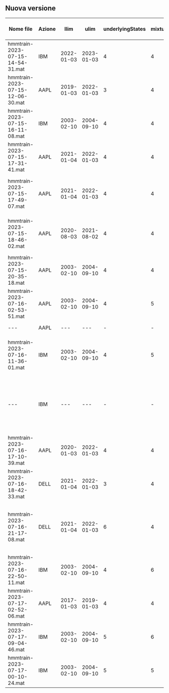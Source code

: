 <!---## Sintesi train
| Nome file | Azione | llim | ulim | underlyingStates | mixturesNumber | latency | Dynamic Edges |inizio predizione | prediction length | % predizioni | DPA | MAPE | note |
|---|---|---|---|---|---|---|---|---|---|---|---|---|---|
| hmmtrain-2023-07-07-00-14-40.mat | AAPL | 2022-01-03 | 2023-01-03   | 5 | 4 | 10 | 0 |2023-01-03| 101| 88%| 56% |1.52%| mi ricordavo fosse 100% prediction ma evidentemente mi sbagliavo...|
| hmmtrain-2023-07-07-11-12-06.mat | AAPL | 2020-07-15 | 2021-07-15   | 4 | 4 | 10 | 0 ||||| 1.39%| Length 491, 72.10% valide|
| hmmtrain-2023-07-07-01-16-35.mat | AAPL | 2020-01-03 | 2022-01-03 | 4 | 4 | 10 | 0 | 2022-01-03 |101|64%|49%|1.89%|Fa schifo|
|hmmtrain-2023-07-08-11-08-54.mat| AAPL | 2020-07-15 | 2021-07-15 | 5| 4| 10| 0 | 2022-01-03|101|53.48%|58.49%|1.89%|non converge|
|hmmtrain-2023-07-08-20-54-54.mat| AAPL | 2020-04-01|2021-04-01|4|4|10| 0 |2022-01-03|360|65.14%|53.51%|1.86%| da qui in poi le formule sono corrette|
|hmmtrain-2023-07-09-12-42-29.mat| AAPL |2018-04-02|2021-04-01|4|2|10| 0 |2022-01-03|350|80%|57.86%|1.69|finestra che va di 10 in 10 con orizzonte di 3 anni
|-|-|-|-|-|-|-|-|2023-01-03|101|88.12%|60.67%|1.12%|stesso modello predizioni diverse
|hmmtrain-2023-07-10-18-58-44.mat| AAPL |2017-01-03|2018-01-02|4|4|10| 0 |2023-01-03|101|59.41%|39.00%|0.89%|risultato molto buono, è stato addestrato nel bull market degli anni prima del covid e testato dal 2023 in poi. Non è andato a convergenza!
|hmmtrain-2023-07-12-10-50-11.mat| AAPL |2017-01-03|2018-01-02|4|4|10| 0 |2023-01-03|101|59.41%|5.00%|0.95%|Per qualche motivo è andato malissimo
|hmmtrain-2023-07-12-13-47-04.mat| AAPL |2020-01-03|2022-01-03|4|4|5| 0 |2023-01-03|101|92.08%|58.06%|1.22%|Ottimi risultati ma rendimento simulazione un pò scadente
|hmmtrain-2023-07-12-15-01-17.mat| AAPL |2020-04-02|2022-04-01|4|4|10| 0 |2023-01-03|101|50.50%|62.75%|1.20%|50% delle previsioni non mi piace|
|hmmtrain-2023-07-13-21-00-52.mat|DELL|2021-01-04|2022-01-03|4|4|10|1|2022-04-08|300|51.00%|53.59%|1.45%|:\( |
|hmmtrain-2023-07-13-22-14-14.mat|AAPL|2021-01-04|2022-01-03|4|4|10|0|2022-04-08|300|54.33%|25.77%|1.23%| % corrette pessima ma mape basso, l'investimento fa rendimento 0 a causa dei tantissimi errori
|hmmtrain-2023-07-14-00-34-47.mat|IBM|2021-01-04|2022-01-03|4|4|10|1|2022-04-08|300|91.00%|49.08%|1.08%|peccato
|hmmtrain-2023-07-14-11-17-54.mat|DELL|2021-04-01|2022-04-01|4|4|10|1|2023-01-03|101|59.41%|53.33%|1.49%| simulazione investimento non buona BASTA CON DELL PER ME
|hmmtrain-2023-07-14-13-32-34.mat|AAPL|2020-04-01|2020-10-01|4|4|10|0|2023-01-03|120|50.83%|68.85%|1.26%|
|hmmtrain-2023-07-14-14-32-00.mat|IBM|2020-01-03|2022-01-03|4|4|10|1|2023-01-03|130|100.00%|51.54%|0.86%|compra sempre :(
|hmmtrain-2023-07-14-17-53-07.mat|IBM|2003-02-10|2004-09-10|4|4|10|1|2004-10-13|100|100.00%|62.00%|0.68%|TRAIN PAPER IBM - ma compra sempre sto deficiente - dynamic edges scemo
|hmmtrain-2023-07-14-18-21-31.mat|AAPL|2019-01-03|2022-01-03|4|4|10|1|2023-01-03|101|86.14%|41.38%|0.93%| 
|hmmtrain-2023-07-14-21-59-54.mat|AAPL|2017-01-03|2018-01-02|4|4|10|1|2023-01-03|101|89.11%|70.00%|0.90%|
--->

## Nuova versione
| Nome file | Azione | llim | ulim | underlyingStates | mixturesNumber | latency |shift window by one| Dynamic Edges |inizio predizione | prediction length | % predizioni | DPA | MAPE | note |
|---|---|---|---|---|---|---|---|---|---|---|---|---|---|---|
|hmmtrain-2023-07-15-14-54-31.mat|IBM |2022-01-03|2023-01-03|4|4|10|-|1|2023-01-03|131|61.83%|40.74%|1.18%| non mi piace ma compra e vende coerentemente con le previsioni 
|hmmtrain-2023-07-15-12-06-30.mat|AAPL|2019-01-03|2022-01-03|3|4|10|-|0|2023-01-03|124|79.03%|45.92%|1.08%|basse predizioni corrette ma buon MAPE
|hmmtrain-2023-07-15-16-11-08.mat|IBM |2003-02-10|2004-09-10|4|4|10|-|1|2004-10-13|70 |94.29%|54.55%|0.77%| TRAIN PAPER IBM (4 mixtures)
|hmmtrain-2023-07-15-17-31-41.mat|AAPL|2021-01-04|2022-01-03|4|4|5 |-|0|2023-01-03|124|79.03%|53.06%|1.05%|Buon MAPE, dobbiamo alzare il DPA
|hmmtrain-2023-07-15-17-49-07.mat|AAPL|2021-01-04|2022-01-03|4|4|10|1|1|2023-01-03|124|45.97%|49.12%|1.21%|stessa train di prima ma con una finestra di 10, il risultato è leggermente peggiore
|hmmtrain-2023-07-15-18-46-02.mat|AAPL|2020-08-03|2021-08-02|4|4|5 |1|1|2022-01-03|375|32.80%|53.66%|1.37%|la simulazione di investimento dal 2022 guadagna quanto aapl ma con un "rischio" molto più basso
|hmmtrain-2023-07-15-20-35-18.mat|AAPL|2003-02-10|2004-09-10|4|4|10|1|1|2004-10-13|70 |70.00%|40.82%|1.78%|TRAIN PAPER AAPL (4 mixtures)
|hmmtrain-2023-07-16-02-53-51.mat|AAPL|2003-02-10|2004-09-10|4|5|10|1|1|2004-10-13|70 |70.00%|63.27%|1.73%|train paper AAPL (5 mixtures) - siamo ricchi forse
|---                             |AAPL|---|---|-|-|-|-|-|2004-09-13|92|77.17%|61.97%|1.64%|test con un mese in più
|hmmtrain-2023-07-16-11-36-01.mat|IBM |2003-02-10|2004-09-10|4|5|10|1|1|2004-10-13|70|94.29%|57.58%|0.82%|Ottimi risultati per il paper, grafico a candele non bellissimo ma sovraperformiamo IBM
|---                             |IBM |---|---|-|-|-|-|-|2004-09-13|92|95.65%|56.82%|0.74%|risultati migliori dei precedenti con un mese in più. Comunque leggermente peggiore del paper di riferimento (0.6%)
|hmmtrain-2023-07-16-17-10-39.mat|AAPL|2020-01-03|2022-01-03|4|4|10|1|1|2023-01-03|124|87.90%|36.70%|1.02%|368 iterations, shiftWindby1 =1
|hmmtrain-2023-07-16-18-42-33.mat|DELL|2021-01-04|2022-01-03|3|4|10|1|1|2023-01-03|130|53.85%|28.57%|1.70%| Pessima, l'ho fatta con 3 per vedere che effetto ha la diminuzione del numero di stati
|hmmtrain-2023-07-16-21-17-08.mat|DELL|2021-01-04|2022-01-03|6|4|10|1|1|2023-01-03|130|48.46%|60.32%|1.45%| Migliorata con 6 stati, buono per le derivate corrette ma MAPE alto, l'investimento fa un 20% sottoperformando un pò DELL 
|hmmtrain-2023-07-16-22-50-11.mat|IBM |2003-02-10|2004-09-10|4|6|10|1|1|2004-09-13|92|95.65%|60.23%|0.68%|OTTIMA IBM sovraperformiamo di molto, non è andata a convergenza!
|hmmtrain-2023-07-17-02-52-06.mat|AAPL|2017-01-03|2019-01-03|4|4|10|1|0|2023-01-03|124|85.48%|40.57%|1.01%| ha un DPA bassissimo 
|hmmtrain-2023-07-17-09-04-46.mat|IBM |2003-02-10|2004-09-10|5|6|10|1|1|2004-09-13|92|95.65%|44.32%|0.96%| converged=0
|hmmtrain-2023-07-17-00-10-24.mat|IBM |2003-02-10|2004-09-10|5|5|10|1|1|2004-09-13|92|95.65%|51.14%|0.73%|i dati sembrerebbero buoni, ma di fatto abbiamo perso un sacco di soldi
